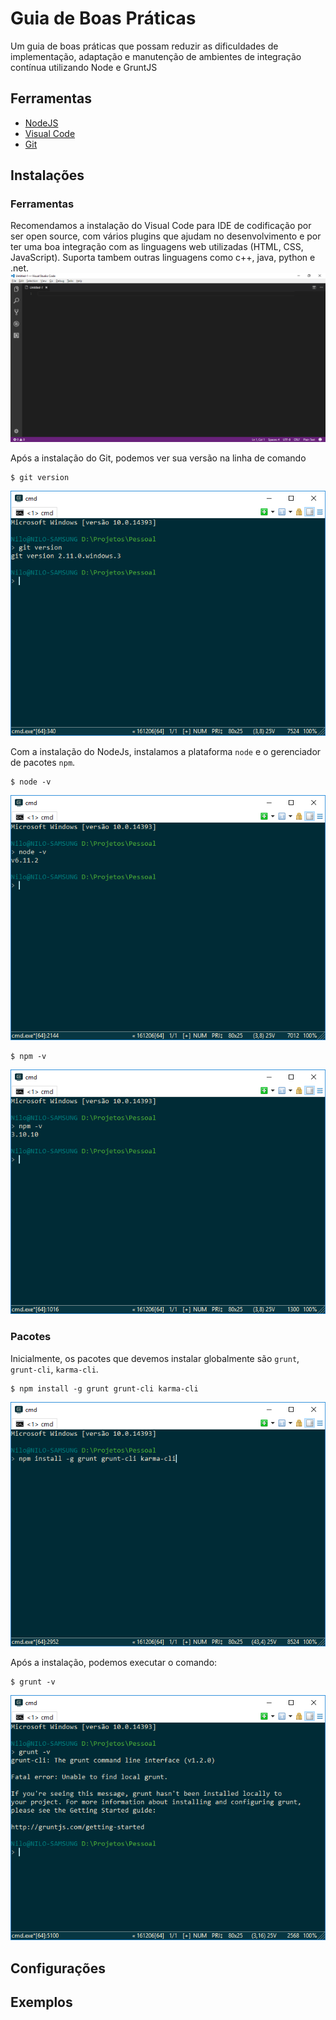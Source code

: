 # Guia de Boas Práticas
Um guia de boas práticas que possam reduzir as dificuldades de implementação, adaptação e manutenção de ambientes de integração contínua utilizando Node e GruntJS

## Ferramentas
* [NodeJS](https://nodejs.org/en/download/)
* [Visual Code](https://code.visualstudio.com/Download)
* [Git](https://git-scm.com/downloads)

## Instalações
### Ferramentas
Recomendamos a instalação do Visual Code para IDE de codificação por ser open source, com vários plugins que ajudam no desenvolvimento e por ter uma boa integração com as linguagens web utilizadas (HTML, CSS, JavaScript). Suporta tambem outras linguagens como c++, java, python e .net.
![Visual Code](/img/VisualCode.png)

Após a instalação do Git, podemos ver sua versão na linha de comando
```shell
$ git version
```
![Versão do Git](/img/VersaoGit.png)

Com a instalação do NodeJs, instalamos a plataforma `node` e o gerenciador de pacotes `npm`.
```shell
$ node -v
```
![Versão do Node](/img/NodeVersion.png)
```shell
$ npm -v
```
![Versão do Npm](/img/NpmVersion.png)

### Pacotes
Inicialmente, os pacotes que devemos instalar globalmente são `grunt`, `grunt-cli`, `karma-cli`.
```shell
$ npm install -g grunt grunt-cli karma-cli
```
![Setup Inicial](/img/InitialSetup.png)

Após a instalação, podemos executar o comando:
```shell
$ grunt -v
```
![Versão do Grunt](/img/GruntCli.png)

## Configurações


## Exemplos
